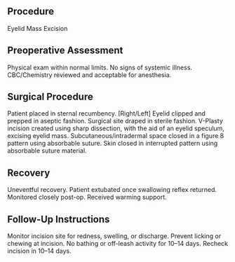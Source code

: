 ## Procedure
Eyelid Mass Excision

## Preoperative Assessment
Physical exam within normal limits. No signs of systemic illness. CBC/Chemistry reviewed and acceptable for anesthesia.

## Surgical Procedure
Patient placed in sternal recumbency. [Right/Left] Eyelid clipped and prepped in aseptic fashion. Surgical site draped in sterile fashion. V-Plasty incision created using sharp dissection, with the aid of an eyelid speculum, excising eyelid mass. Subcutaneous/intradermal space closed in a figure 8 pattern using absorbable suture. Skin closed in interrupted pattern using absorbable suture material.

## Recovery
Uneventful recovery. Patient extubated once swallowing reflex returned. Monitored closely post-op. Received warming support.

## Follow-Up Instructions
Monitor incision site for redness, swelling, or discharge. Prevent licking or chewing at incision. No bathing or off-leash activity for 10–14 days. Recheck incision in 10–14 days.
